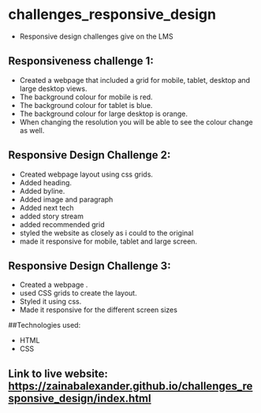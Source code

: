 # challenges_responsive_design
- Responsive design challenges give on the LMS

## Responsiveness challenge 1:

- Created a webpage that included a grid for mobile, tablet, desktop and large desktop views. 
- The background colour for mobile is  red. 
- The background colour for tablet is blue.
- The background colour for large desktop is orange.
- When changing the resolution you will be able to see the colour change as well.

## Responsive Design Challenge 2:
- Created webpage layout using css grids.
- Added heading.
- Added byline.
- Added image and paragraph
- Added next tech
- added story stream
- added recommended grid
- styled the website as closely as i could to the original
- made it responsive for mobile, tablet and large screen.

## Responsive Design Challenge 3:
- Created a webpage .
- used CSS grids to create the layout.
- Styled it using css.
- Made it responsive for the different screen sizes


##Technologies used:
- HTML
- CSS 

## Link to live website: https://zainabalexander.github.io/challenges_responsive_design/index.html

